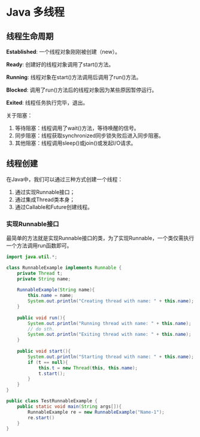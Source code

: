 # Java 多线程

## 线程生命周期

**Established**: 一个线程对象刚刚被创建（new）。

**Ready**: 创建好的线程对象调用了start\(\)方法。

**Running**: 线程对象在start\(\)方法调用后调用了run\(\)方法。

**Blocked**: 调用了run\(\)方法后的线程对象因为某些原因暂停运行。

**Exited**: 线程任务执行完毕，退出。



关于阻塞：

1. 等待阻塞：线程调用了wait\(\)方法，等待唤醒的信号。
2. 同步阻塞：线程获取synchronized同步锁失败后进入同步阻塞。
3. 其他阻塞：线程调用sleep\(\)或join\(\)或发起I/O请求。

## 线程创建

在Java中，我们可以通过三种方式创建一个线程：

1. 通过实现Runnable接口；
2. 通过集成Thread类本身；
3. 通过Callable和Future创建线程。

### 实现Runnable接口

最简单的方法就是实现Runnable接口的类，为了实现Runnable，一个类仅需执行一个方法调用run函数即可。

```java
import java.util.*;

class RunnableExample implements Runnable {
    private Thread t;
    private String name;
    
    RunnableExample(String name){
        this.name = name;
        System.out.println("Creating thread with name: " + this.name);
    }
    
    public void run(){
        System.out.println("Running thread with name: " + this.name);
        // do sth.
        System.out.println("Exiting thread with name: " + this.name);
    }
    
    public void start(){
        System.out.println("Starting thread with name: " + this.name);
        if (t == null){
            this.t = new Thread(this, this.name);
            t.start();
        }
    }
}

public class TestRunnableExample {
    public static void main(String args[]){
        RunnableExample re = new RunnableExample("Name-1");
        re.start()
    }
}
```






